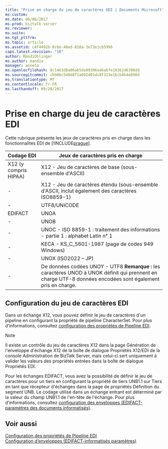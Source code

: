 ```yaml
---
title: "Prise en charge du jeu de caractères EDI | Documents Microsoft"
ms.custom: 
ms.date: 06/08/2017
ms.prod: biztalk-server
ms.reviewer: 
ms.suite: 
ms.tgt_pltfrm: 
ms.topic: article
ms.assetid: c4f4492b-8cbe-48ed-810a-3e73e1cb5996
caps.latest.revision: "10"
author: MandiOhlinger
ms.author: mandia
manager: anneta
ms.openlocfilehash: 0c1463d8a06ab5da89306aababfe19362d6308dd
ms.sourcegitcommit: cb908c540d8f1a692d01dc8f313e16cb4b4e696d
ms.translationtype: MT
ms.contentlocale: fr-FR
ms.lasthandoff: 09/20/2017
---
```

# <a name="edi-character-set-support"></a>Prise en charge du jeu de caractères EDI
Cette rubrique présente les jeux de caractères pris en charge dans les fonctionnalités EDI de [!INCLUDE[prague](../includes/prague-md.md)].  
  
|Codage EDI|Jeux de caractères pris en charge|  
|------------------|------------------------------|  
|X12 (y compris HIPAA)|X12 - Jeu de caractères de base (sous-ensemble d'ASCII)|  
|-|X12 - Jeu de caractères étendu (sous-ensemble d'ASCII, inclut également des caractères ISO8859-1)|  
|-|UTF8/UNICODE|  
|EDIFACT|UNOA|  
|-|UNOB|  
|-|UNOC - ISO 8859-1 : traitement des informations - partie 1 : alphabet Latin n° 1|  
|-|KECA - KS_C_5601-1987 (page de codes 949 Windows)|  
|-|UNOX (ISO2022 – JP)|  
|-|De données codées UNOY - UTF8 **Remarque :** les caractères UNOD à UNOK définit qui prennent en charge UTF-8 données encodées sont également pris en charge.|  
  
## <a name="setting-the-edi-character-set"></a>Configuration du jeu de caractères EDI  
 Dans un échange X12, vous pouvez définir le jeu de caractères d'un pipeline en configurant la propriété de pipeline CharacterSet. Pour plus d’informations, consultez [configuration des propriétés de Pipeline EDI](../core/configuring-edi-pipeline-properties.md).  
  
> [!NOTE]
>  Il existe un contrôle du jeu de caractères X12 dans la page Génération de l'enveloppe d'échange X12 de la boîte de dialogue Propriétés X12/EDI de la console Administration de BizTalk Server, mais celui-ci sert uniquement à valider les valeurs des propriétés entrées dans la boîte de dialogue Propriétés EDI.  
  
 Pour les échanges EDIFACT, vous avez la possibilité de définir le jeu de caractères pour un tiers en configurant la propriété de tiers UNB1.1 sur Tiers en tant que récepteur d'échanges dans la page de propriétés Définition du segment UNB. Le codage utilisé dans un échange entrant est déterminé par la valeur du champ UNB1.1 de l'en-tête de l'échange. Pour plus d’informations, consultez [configuration des enveloppes (EDIFACT-paramètres des documents informatisés)](../core/configuring-envelopes-edifact-transaction-set-settings.md).  
  
## <a name="see-also"></a>Voir aussi  
 [Configuration des propriétés de Pipeline EDI](../core/configuring-edi-pipeline-properties.md)   
 [Configuration d’enveloppes (EDIFACT-informatisés paramètres)](../core/configuring-envelopes-edifact-transaction-set-settings.md)